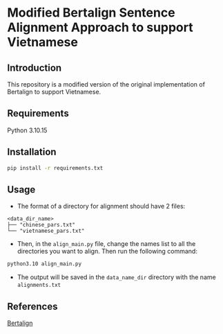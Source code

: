 # Modified Bertalign Sentence Alignment Approach to support Vietnamese

## Introduction

This repository is a modified version of the original implementation of Bertalign to support Vietnamese.

## Requirements

Python 3.10.15

## Installation

```bash
pip install -r requirements.txt
```

## Usage

- The format of a directory for alignment should have 2 files:

```
<data_dir_name>
├── "chinese_pars.txt"
└── "vietnamese_pars.txt"
```

- Then, in the `align_main.py` file, change the names list to all the directories you want to align. Then run the following command:

```bash
python3.10 align_main.py
```

- The output will be saved in the `data_name_dir` directory with the name `alignments.txt`

## References

[Bertalign](https://github.com/bfsujason/bertalign)
